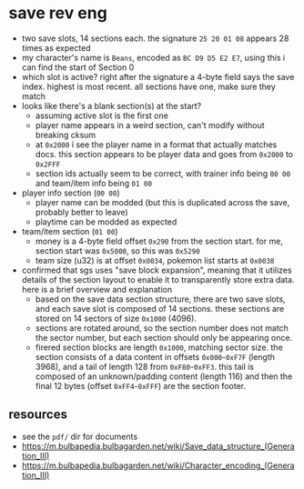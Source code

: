 
# save rev eng

+ two save slots, 14 sections each. the signature `25 20 01 08` appears 28 times as expected
+ my character's name is `Beans`, encoded as `BC D9 D5 E2 E7`, using this i can find the start of Section 0
+ which slot is active? right after the signature a 4-byte field says the save index. highest is most recent. all sections have one, make sure they match
+ looks like there's a blank section(s) at the start?
    + assuming active slot is the first one
    + player name appears in a weird section, can't modify without breaking cksum
    + at `0x2000` i see the player name in a format that actually matches docs. this section appears to be player data and goes from `0x2000` to `0x2FFF`
    + section ids actually seem to be correct, with trainer info being `00 00` and team/item info being `01 00`
+ player info section (`00 00`)
    + player name can be modded (but this is duplicated across the save, probably better to leave)
    + playtime can be modded as expected
+ team/item section (`01 00`)
    + money is a 4-byte field offset `0x290` from the section start. for me, section start was `0x5000`, so this was `0x5290`
    + team size (u32) is at offset `0x0034`, pokemon list starts at `0x0038`
+ confirmed that sgs uses "save block expansion", meaning that it utilizes details of the section layout to enable it to transparently store extra data. here is a brief overview and explanation
    + based on the save data section structure, there are two save slots, and each save slot is composed of 14 sections. these sections are stored on 14 sectors of size `0x1000` (4096).
    + sections are rotated around, so the section number does not match the sector number, but each section should only be appearing once.
    + firered section blocks are length `0x1000`, matching sector size. the section consists of a data content in offsets `0x000`-`0xF7F` (length 3968), and a tail of length 128 from `0xF80`-`0xFF3`. this tail is composed of an unknown/padding content (length 116) and then the final 12 bytes (offset `0xFF4`-`0xFFF`) are the section footer. 

## resources
+ see the `pdf/` dir for documents
+ https://m.bulbapedia.bulbagarden.net/wiki/Save_data_structure_(Generation_III)
+ https://m.bulbapedia.bulbagarden.net/wiki/Character_encoding_(Generation_III)
